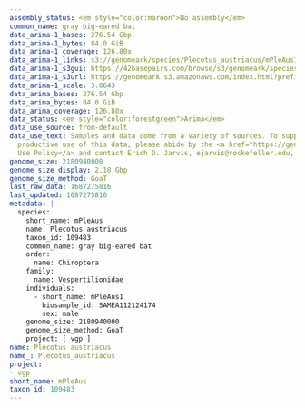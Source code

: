```yaml
---
assembly_status: <em style="color:maroon">No assembly</em>
common_name: gray big-eared bat
data_arima-1_bases: 276.54 Gbp
data_arima-1_bytes: 84.0 GiB
data_arima-1_coverage: 126.80x
data_arima-1_links: s3://genomeark/species/Plecotus_austriacus/mPleAus1/genomic_data/arima/<br>
data_arima-1_s3gui: https://42basepairs.com/browse/s3/genomeark/species/Plecotus_austriacus/mPleAus1/genomic_data/arima/
data_arima-1_s3url: https://genomeark.s3.amazonaws.com/index.html?prefix=species/Plecotus_austriacus/mPleAus1/genomic_data/arima/
data_arima-1_scale: 3.0643
data_arima_bases: 276.54 Gbp
data_arima_bytes: 84.0 GiB
data_arima_coverage: 126.80x
data_status: <em style="color:forestgreen">Arima</em>
data_use_source: from-default
data_use_text: Samples and data come from a variety of sources. To support fair and
  productive use of this data, please abide by the <a href="https://genome10k.soe.ucsc.edu/data-use-policies/">Data
  Use Policy</a> and contact Erich D. Jarvis, ejarvis@rockefeller.edu, with any questions.
genome_size: 2180940000
genome_size_display: 2.18 Gbp
genome_size_method: GoaT
last_raw_data: 1687275816
last_updated: 1687275816
metadata: |
  species:
    short_name: mPleAus
    name: Plecotus austriacus
    taxon_id: 109483
    common_name: gray big-eared bat
    order:
      name: Chiroptera
    family:
      name: Vespertilionidae
    individuals:
      - short_name: mPleAus1
        biosample_id: SAMEA112124174
        sex: male
    genome_size: 2180940000
    genome_size_method: GoaT
    project: [ vgp ]
name: Plecotus austriacus
name_: Plecotus_austriacus
project:
- vgp
short_name: mPleAus
taxon_id: 109483
---
```


